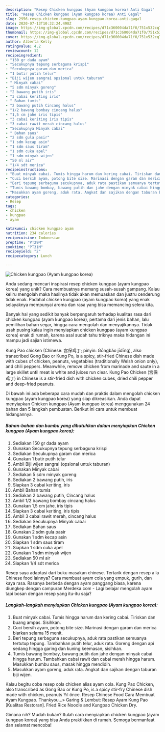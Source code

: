 ```yaml
---
description: "Resep Chicken kungpao (Ayam kungpao korea) Anti Gagal"
title: "Resep Chicken kungpao (Ayam kungpao korea) Anti Gagal"
slug: 2956-resep-chicken-kungpao-ayam-kungpao-korea-anti-gagal
date: 2020-07-13T10:32:24.498Z
image: https://img-global.cpcdn.com/recipes/d71c360004da71f0/751x532cq70/chicken-kungpao-ayam-kungpao-korea-foto-resep-utama.jpg
thumbnail: https://img-global.cpcdn.com/recipes/d71c360004da71f0/751x532cq70/chicken-kungpao-ayam-kungpao-korea-foto-resep-utama.jpg
cover: https://img-global.cpcdn.com/recipes/d71c360004da71f0/751x532cq70/chicken-kungpao-ayam-kungpao-korea-foto-resep-utama.jpg
author: Alberta Kelly
ratingvalue: 4.2
reviewcount: 12
recipeingredient:
- "150 gr dada ayam"
- "Secukupnya tepung serbaguna krispi"
- "Secukupnya garam dan merica"
- "1 butir putih telur"
- "Biji wijen sangrai opsional untuk taburan"
- " Minyak cabai"
- "5 sdm minyak goreng"
- "2 bawang putih iris"
- "3 cabai keriting iris"
- " Bahan tumis"
- "2 bawang putih Cincang halus"
- "1/2 bawang bombay cincang halus"
- "1,5 cm jahe iris tipis"
- "3 cabai keriting iris tipis"
- "3 cabai rawit merah cincang halus"
- "Secukupnya Minyak cabai"
- " Bahan saus"
- "2 sdm gula pasir"
- "1 sdm kecap asin"
- "1 sdm saus tiram"
- "1 sdm cuka apel"
- "1 sdm minyak wijen"
- "50 ml air"
- "1/4 sdt merica"
recipeinstructions:
- "Buat minyak cabai. Tumis hingga harum dan kering cabai. Tiriskan dan buang ampas. Sisihkan."
- "Cuci bersih ayam, potong bite size. Marinasi dengan garam dan merica biarkan selama 15 menit."
- "Beri tepung serbaguna secukupnya, aduk rata pastikan semuanya tertutup tepung. Tambahkan putih telur, aduk rata. Goreng dengan api sedang hingga garing dan kuning keemasan, sisihkan."
- "Tumis bawang bombay, bawang putih dan jahe dengan minyak cabai hingga harum. Tambahkan cabai rawit dan cabai merah hingga harum. Masukkan bumbu saus, masak hingga mendidih."
- "Masukkan ayam goreng, aduk rata. Angkat dan sajikan dengan taburan biji wijen."
categories:
- Resep
tags:
- chicken
- kungpao
- ayam

katakunci: chicken kungpao ayam 
nutrition: 234 calories
recipecuisine: Indonesian
preptime: "PT29M"
cooktime: "PT31M"
recipeyield: "2"
recipecategory: Lunch

---
```



![Chicken kungpao (Ayam kungpao korea)](https://img-global.cpcdn.com/recipes/d71c360004da71f0/751x532cq70/chicken-kungpao-ayam-kungpao-korea-foto-resep-utama.jpg)

Anda sedang mencari inspirasi resep chicken kungpao (ayam kungpao korea) yang unik? Cara membuatnya memang susah-susah gampang. Kalau keliru mengolah maka hasilnya tidak akan memuaskan dan justru cenderung tidak enak. Padahal chicken kungpao (ayam kungpao korea) yang enak selayaknya mempunyai aroma dan rasa yang bisa memancing selera kita.

Banyak hal yang sedikit banyak berpengaruh terhadap kualitas rasa dari chicken kungpao (ayam kungpao korea), pertama dari jenis bahan, lalu pemilihan bahan segar, hingga cara mengolah dan menyajikannya. Tidak usah pusing kalau ingin menyiapkan chicken kungpao (ayam kungpao korea) enak di rumah, karena asal sudah tahu triknya maka hidangan ini mampu jadi sajian istimewa.

Kung Pao chicken (Chinese: 宫保鸡丁; pinyin: Gōngbǎo jīdīng), also transcribed Gong Bao or Kung Po, is a spicy, stir-fried Chinese dish made with cubes of chicken, peanuts, vegetables (traditionally Welsh onion only), and chili peppers. Meanwhile, remove chicken from marinade and saute in a large skillet until meat is white and juices run clear. Kung Pao Chicken (宫保鸡丁) in Chinese is a stir-fried dish with chicken cubes, dried chili pepper and deep-fried peanuts.


Di bawah ini ada beberapa cara mudah dan praktis dalam mengolah chicken kungpao (ayam kungpao korea) yang siap dikreasikan. Anda dapat menyiapkan Chicken kungpao (Ayam kungpao korea) menggunakan 24 bahan dan 5 langkah pembuatan. Berikut ini cara untuk membuat hidangannya.

<!--inarticleads1-->

##### Bahan-bahan dan bumbu yang dibutuhkan dalam menyiapkan Chicken kungpao (Ayam kungpao korea):

1. Sediakan 150 gr dada ayam
1. Gunakan Secukupnya tepung serbaguna krispi
1. Sediakan Secukupnya garam dan merica
1. Gunakan 1 butir putih telur
1. Ambil Biji wijen sangrai (opsional untuk taburan)
1. Gunakan  Minyak cabai
1. Sediakan 5 sdm minyak goreng
1. Sediakan 2 bawang putih, iris
1. Siapkan 3 cabai keriting, iris
1. Ambil  Bahan tumis
1. Sediakan 2 bawang putih, Cincang halus
1. Ambil 1/2 bawang bombay cincang halus
1. Gunakan 1,5 cm jahe, iris tipis
1. Siapkan 3 cabai keriting, iris tipis
1. Ambil 3 cabai rawit merah, cincang halus
1. Sediakan Secukupnya Minyak cabai
1. Sediakan  Bahan saus
1. Gunakan 2 sdm gula pasir
1. Gunakan 1 sdm kecap asin
1. Siapkan 1 sdm saus tiram
1. Siapkan 1 sdm cuka apel
1. Gunakan 1 sdm minyak wijen
1. Sediakan 50 ml air
1. Siapkan 1/4 sdt merica


Resep saya adaptasi dari buku masakan chinese. Tertarik dengan resep a la Chinese food lainnya? Cara membuat ayam cola yang empuk, gurih, dan kaya rasa. Rasanya berbeda dengan ayam panggang biasa, karena diungkep dengan campuran Merdeka.com - Lagi belajar mengolah ayam tapi bosan dengan resep yang itu-itu saja? 

<!--inarticleads2-->

##### Langkah-langkah menyiapkan Chicken kungpao (Ayam kungpao korea):

1. Buat minyak cabai. Tumis hingga harum dan kering cabai. Tiriskan dan buang ampas. Sisihkan.
1. Cuci bersih ayam, potong bite size. Marinasi dengan garam dan merica biarkan selama 15 menit.
1. Beri tepung serbaguna secukupnya, aduk rata pastikan semuanya tertutup tepung. Tambahkan putih telur, aduk rata. Goreng dengan api sedang hingga garing dan kuning keemasan, sisihkan.
1. Tumis bawang bombay, bawang putih dan jahe dengan minyak cabai hingga harum. Tambahkan cabai rawit dan cabai merah hingga harum. Masukkan bumbu saus, masak hingga mendidih.
1. Masukkan ayam goreng, aduk rata. Angkat dan sajikan dengan taburan biji wijen.


Kalau begitu coba resep cola chicken alias ayam cola. Kung Pao Chicken, also transcribed as Gong Bao or Kung Po, is a spicy stir-fry Chinese dish made with chicken, peanuts Yıl önce. Resep Chinese Food Cara Membuat Ayam Kungpao. Thankyou…» Garing &amp; Lembut: Resep Ayam Kung Pao [Kualitas Restoran]. Fried Rice Noodle and Kungpao Chicken Dry. 

Gimana nih? Mudah bukan? Itulah cara menyiapkan chicken kungpao (ayam kungpao korea) yang bisa Anda praktikkan di rumah. Semoga bermanfaat dan selamat mencoba!
